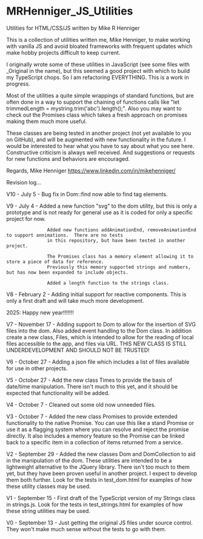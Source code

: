 # MRHenniger_JS_Utilities
 Utilities for HTML/CSS/JS written by Mike R Henniger

This is a collection of utilities written me, Mike Henniger, to make working with vanilla JS and avoid bloated 
frameworks with frequent updates which make hobby projects difficult to keep current.

I originally wrote some of these utilities in JavaScript (see some files with _Original in the name), but this seemed a 
good project with which to build my TypeScript chops. So I am refactoring EVERYTHING.  This is a work in progress.

Most of the utilities a quite simple wrappings of standard functions, but are often done in a way to support the 
chaining of functions calls like "let trimmedLength = mystring.trim('abc').length();".  Also you may want to check out
the Promises class which takes a fresh approach on promises making them much more useful.

These classes are being tested in another project (not yet available to you on GitHub), and will be augmented with new
functionality in the future.  I would be interested to hear what you have to say about what you see here.  Constructive 
criticism is always well received.  And suggestions or requests for new functions and behaviors are encouraged.

Regards,
Mike Henniger
https://www.linkedin.com/in/mikehenniger/



Revision log...

V10 - July 5     - Bug fix in Dom::find now able to find tag elements.

V9 - July 4      - Added a new function "svg" to the dom utility, but this is only a prototype and is not ready for 
                   general use as it is coded for only a specific project for now.

                   Added new functions addAnimationEnd, removeAnimationEnd to support annimations.  There are no tests
                   in this repository, but have been tested in another project.

                   The Promises class has a memory element allowing it to store a piece of data for reference.
                   Previously this memory supported strings and numbers, but has now been expanded to include objects.

                   Added a length function to the strings class.

V8 - February 2  - Adding initial support for reactive components.  This is only a first draft and will take much more
                   development.

2025:  Happy new year!!!!!!!

V7 - November 17  - Adding support to Dom to allow for the insertion of SVG files into the dom.  Also added event
                    handling to the Dom class.  In addition create a new class, Files, which is intended to allow for 
                    the reading of local files accessible to the app, and files via URL.  THIS NEW CLASS IS STILL 
                    UNDERDEVELOPMENT AND SHOULD NOT BE TRUSTED!

V6 - October 27   - Adding a json file which includes a list of files available for use in other projects.

V5 - October 27   - Add the new class Times to provide the basis of date/time manipulation.  There isn't much to this
                    yet, and it should be expected that functionality will be added.

V4 - October 7    - Cleaned out some old now unneeded files.

V3 - October 7    - Added the new class Promises to provide extended functionality to the native Promise.  You can use
                    this like a stand Promise or use it as a flagging system where you can resolve and reject the 
                    promise directly.  It also includes a memory feature so the Promise can be linked back to a specific
                    item in a collection of items returned from a service.

V2 - September 29 - Added the new classes Dom and DomCollection to aid in the manipulation of the dom.  These 
                    utilities are intended to be a lightweight alternative to the JQuery library.  There isn't too much
                    to them yet, but they have been proven useful in another project.  I expect to develop them both 
                    further.  Look for the tests in test_dom.html for examples of how these utility classes may be used.

V1 - September 15 - First draft of the TypeScript version of my Strings class in strings.js.  Look for the tests in 
                    test_strings.html for examples of how these string utilities may be used.

V0 - September 13 - Just getting the original JS files under source control.  They won't make much sense without the 
                    tests to go with them.

